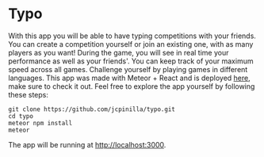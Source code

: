 # Typo
With this app you will be able to have typing competitions with your friends. You can create a competition yourself or join an existing one, with as many players as you want! During the game, you will see in real time your performance as well as your friends'. You can keep track of your maximum speed across all games. Challenge yourself by playing games in different languages. This app was made with Meteor + React and is deployed [here](https://typo-go.herokuapp.com/), make sure to check it out. Feel free to explore the app yourself by following these steps:
```
git clone https://github.com/jcpinilla/typo.git
cd typo
meteor npm install
meteor
```
The app will be running at [http://localhost:3000](http://localhost:3000).
